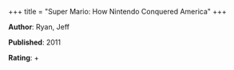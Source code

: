 +++
title = "Super Mario: How Nintendo Conquered America"
+++



**Author**: Ryan, Jeff

**Published**: 2011

**Rating**: +